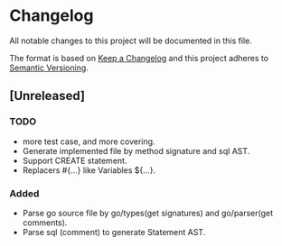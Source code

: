 # Changelog
All notable changes to this project will be documented in this file.

The format is based on [Keep a Changelog](http://keepachangelog.com/en/1.0.0/)
and this project adheres to [Semantic Versioning](http://semver.org/spec/v2.0.0.html).

## [Unreleased]
### TODO
- more test case, and more covering.
- Generate implemented file by method signature and sql AST.
- Support CREATE statement.
- Replacers #{...} like Variables ${...}.
### Added
- Parse go source file by go/types(get signatures) and go/parser(get comments).
- Parse sql (comment) to generate Statement AST.
